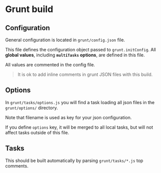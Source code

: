 Grunt build
===========

## Configuration

General configuration is located in `grunt/config.json` file.

This file defines the configuration object passed to `grunt.initConfig`.
All **global values**, including **`multiTasks` options**, are defined in this file.

All values are commented in the config file.

> It is ok to add inline comments in grunt JSON files with this build.

## Options

In `grunt/tasks/options.js` you will find a task loading all json files in the
`grunt/options/` directory.

Note that filename is used as key for your json configuration.

If you define `options` key, it will be merged to all local tasks, but will not
affect tasks outside of this file.

## Tasks

This should be built automatically by parsing `grunt/tasks/*.js` top comments.
